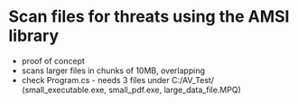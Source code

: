# Scan files for threats using the AMSI library

* proof of concept
* scans larger files in chunks of 10MB, overlapping 
* check Program.cs - needs 3 files under C:/AV_Test/ (small_executable.exe, small_pdf.exe, large_data_file.MPQ)
